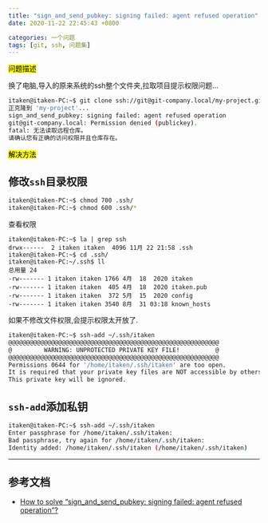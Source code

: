 ```yaml
---
title: "sign_and_send_pubkey: signing failed: agent refused operation"
date: 2020-11-22 22:45:43 +0800

categories: 一个问题
tags: [git, ssh, 问题集]
---
```

<mark>问题描述</mark>

换了电脑,导入的原来系统的ssh整个文件夹,拉取项目提示权限问题...

```bash
itaken@itaken-PC:~$ git clone ssh://git@git-company.local/my-project.git
正克隆到 'my-project'...
sign_and_send_pubkey: signing failed: agent refused operation
git@git-company.local: Permission denied (publickey).
fatal: 无法读取远程仓库。
请确认您有正确的访问权限并且仓库存在。
```

<mark>解决方法</mark>

## 修改`ssh`目录权限

```bash
itaken@itaken-PC:~$ chmod 700 .ssh/
itaken@itaken-PC:~$ chmod 600 .ssh/*
```

查看权限

```
itaken@itaken-PC:~$ la | grep ssh
drwx------  2 itaken itaken  4096 11月 22 21:58 .ssh
itaken@itaken-PC:~$ cd .ssh/
itaken@itaken-PC:~/.ssh$ ll
总用量 24
-rw------- 1 itaken itaken 1766 4月  18  2020 itaken
-rw------- 1 itaken itaken  405 4月  18  2020 itaken.pub
-rw------- 1 itaken itaken  372 5月  15  2020 config
-rw------- 1 itaken itaken 3540 8月  31 03:18 known_hosts
```

如果不修改文件权限,会提示权限太开放了.

```bash
itaken@itaken-PC:~$ ssh-add ~/.ssh/itaken
@@@@@@@@@@@@@@@@@@@@@@@@@@@@@@@@@@@@@@@@@@@@@@@@@@@@@@@@@@@
@         WARNING: UNPROTECTED PRIVATE KEY FILE!          @
@@@@@@@@@@@@@@@@@@@@@@@@@@@@@@@@@@@@@@@@@@@@@@@@@@@@@@@@@@@
Permissions 0644 for '/home/itaken/.ssh/itaken' are too open.
It is required that your private key files are NOT accessible by others.
This private key will be ignored.
```

## `ssh-add`添加私钥

```bash
itaken@itaken-PC:~$ ssh-add ~/.ssh/itaken
Enter passphrase for /home/itaken/.ssh/itaken:
Bad passphrase, try again for /home/itaken/.ssh/itaken:
Identity added: /home/itaken/.ssh/itaken (/home/itaken/.ssh/itaken)
```

---
## 参考文档
- [How to solve “sign_and_send_pubkey: signing failed: agent refused operation”?](https://stackoverflow.com/questions/44250002/how-to-solve-sign-and-send-pubkey-signing-failed-agent-refused-operation)
